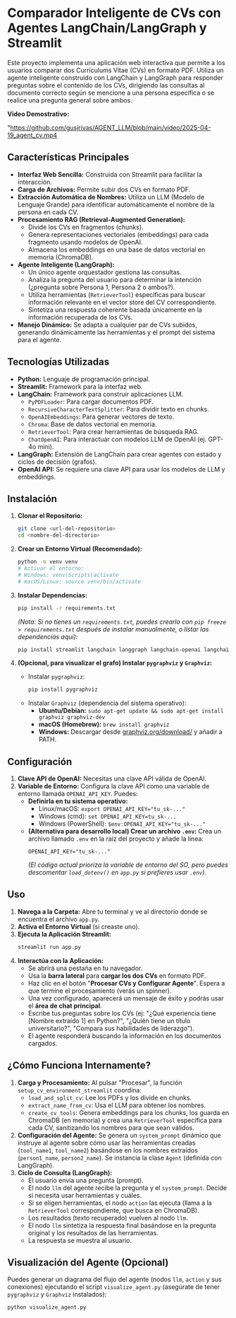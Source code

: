 # Comparador Inteligente de CVs con Agentes LangChain/LangGraph y Streamlit

Este proyecto implementa una aplicación web interactiva que permite a los usuarios comparar dos Currículums Vitae (CVs) en formato PDF. Utiliza un agente inteligente construido con LangChain y LangGraph para responder preguntas sobre el contenido de los CVs, dirigiendo las consultas al documento correcto según se mencione a una persona específica o se realice una pregunta general sobre ambos.

**Video Demostrativo:** 

"https://github.com/gusjrivas/AGENT_LLM/blob/main/video/2025-04-19_agent_cv.mp4


## Características Principales

*   **Interfaz Web Sencilla:** Construida con Streamlit para facilitar la interacción.
*   **Carga de Archivos:** Permite subir dos CVs en formato PDF.
*   **Extracción Automática de Nombres:** Utiliza un LLM (Modelo de Lenguaje Grande) para identificar automáticamente el nombre de la persona en cada CV.
*   **Procesamiento RAG (Retrieval-Augmented Generation):**
    *   Divide los CVs en fragmentos (chunks).
    *   Genera representaciones vectoriales (embeddings) para cada fragmento usando modelos de OpenAI.
    *   Almacena los embeddings en una base de datos vectorial en memoria (ChromaDB).
*   **Agente Inteligente (LangGraph):**
    *   Un único agente orquestador gestiona las consultas.
    *   Analiza la pregunta del usuario para determinar la intención (¿pregunta sobre Persona 1, Persona 2 o ambos?).
    *   Utiliza herramientas (`RetrieverTool`) específicas para buscar información relevante en el vector store del CV correspondiente.
    *   Sintetiza una respuesta coherente basada únicamente en la información recuperada de los CVs.
*   **Manejo Dinámico:** Se adapta a cualquier par de CVs subidos, generando dinámicamente las herramientas y el prompt del sistema para el agente.

## Tecnologías Utilizadas

*   **Python:** Lenguaje de programación principal.
*   **Streamlit:** Framework para la interfaz web.
*   **LangChain:** Framework para construir aplicaciones LLM.
    *   `PyPDFLoader`: Para cargar documentos PDF.
    *   `RecursiveCharacterTextSplitter`: Para dividir texto en chunks.
    *   `OpenAIEmbeddings`: Para generar vectores de texto.
    *   `Chroma`: Base de datos vectorial en memoria.
    *   `RetrieverTool`: Para crear herramientas de búsqueda RAG.
    *   `ChatOpenAI`: Para interactuar con modelos LLM de OpenAI (ej. GPT-4o mini).
*   **LangGraph:** Extensión de LangChain para crear agentes con estado y ciclos de decisión (grafos).
*   **OpenAI API:** Se requiere una clave API para usar los modelos de LLM y embeddings.

## Instalación

1.  **Clonar el Repositorio:**
    ```bash
    git clone <url-del-repositorio>
    cd <nombre-del-directorio>
    ```

2.  **Crear un Entorno Virtual (Recomendado):**
    ```bash
    python -m venv venv
    # Activar el entorno:
    # Windows: venv\Scripts\activate
    # macOS/Linux: source venv/bin/activate
    ```

3.  **Instalar Dependencias:**
    ```bash
    pip install -r requirements.txt
    ```
    *(Nota: Si no tienes un `requirements.txt`, puedes crearlo con `pip freeze > requirements.txt` después de instalar manualmente, o listar las dependencias aquí):*
    ```bash
    pip install streamlit langchain langgraph langchain-openai langchain-community chromadb pypdf tiktoken python-dotenv
    ```

4.  **(Opcional, para visualizar el grafo) Instalar `pygraphviz` y `Graphviz`:**
    *   Instalar `pygraphviz`:
        ```bash
        pip install pygraphviz
        ```
    *   Instalar `Graphviz` (dependencia del sistema operativo):
        *   **Ubuntu/Debian:** `sudo apt-get update && sudo apt-get install graphviz graphviz-dev`
        *   **macOS (Homebrew):** `brew install graphviz`
        *   **Windows:** Descargar desde [graphviz.org/download/](https://graphviz.org/download/) y añadir a PATH.

## Configuración

1.  **Clave API de OpenAI:** Necesitas una clave API válida de OpenAI.
2.  **Variable de Entorno:** Configura la clave API como una variable de entorno llamada `OPENAI_API_KEY`. Puedes:
    *   **Definirla en tu sistema operativo:**
        *   Linux/macOS: `export OPENAI_API_KEY="tu_sk-..."`
        *   Windows (cmd): `set OPENAI_API_KEY=tu_sk-...`
        *   Windows (PowerShell): `$env:OPENAI_API_KEY="tu_sk-..."`
    *   **(Alternativa para desarrollo local) Crear un archivo `.env`:** Crea un archivo llamado `.env` en la raíz del proyecto y añade la línea:
        ```
        OPENAI_API_KEY="tu_sk-..."
        ```
        *(El código actual prioriza la variable de entorno del SO, pero puedes descomentar `load_dotenv()` en `app.py` si prefieres usar `.env`)*.

## Uso

1.  **Navega a la Carpeta:** Abre tu terminal y ve al directorio donde se encuentra el archivo `app.py`.
2.  **Activa el Entorno Virtual** (si creaste uno).
3.  **Ejecuta la Aplicación Streamlit:**
    ```bash
    streamlit run app.py
    ```
4.  **Interactúa con la Aplicación:**
    *   Se abrirá una pestaña en tu navegador.
    *   Usa la **barra lateral** para **cargar los dos CVs** en formato PDF.
    *   Haz clic en el botón "**Procesar CVs y Configurar Agente**". Espera a que termine el procesamiento (verás un spinner).
    *   Una vez configurado, aparecerá un mensaje de éxito y podrás usar el **área de chat principal**.
    *   Escribe tus preguntas sobre los CVs (ej: "¿Qué experiencia tiene [Nombre extraído 1] en Python?", "¿Quién tiene un título universitario?", "Compara sus habilidades de liderazgo").
    *   El agente responderá buscando la información en los documentos cargados.

## ¿Cómo Funciona Internamente?

1.  **Carga y Procesamiento:** Al pulsar "Procesar", la función `setup_cv_environment_streamlit` coordina:
    *   `load_and_split_cv`: Lee los PDFs y los divide en chunks.
    *   `extract_name_from_cv`: Usa el LLM para obtener los nombres.
    *   `create_cv_tools`: Genera embeddings para los chunks, los guarda en ChromaDB (en memoria) y crea una `RetrieverTool` específica para cada CV, sanitizando los nombres para que sean válidos.
2.  **Configuración del Agente:** Se genera un `system_prompt` dinámico que instruye al agente sobre cómo usar las herramientas creadas (`tool_name1`, `tool_name2`) basándose en los nombres extraídos (`person1_name`, `person2_name`). Se instancia la clase `Agent` (definida con LangGraph).
3.  **Ciclo de Consulta (LangGraph):**
    *   El usuario envía una pregunta (prompt).
    *   El nodo `llm` del agente recibe la pregunta y el `system_prompt`. Decide si necesita usar herramientas y cuáles.
    *   Si se eligen herramientas, el nodo `action` las ejecuta (llama a la `RetrieverTool` correspondiente, que busca en ChromaDB).
    *   Los resultados (texto recuperado) vuelven al nodo `llm`.
    *   El nodo `llm` sintetiza la respuesta final basándose en la pregunta original y los resultados de las herramientas.
    *   La respuesta se muestra al usuario.

## Visualización del Agente (Opcional)

Puedes generar un diagrama del flujo del agente (nodos `llm`, `action` y sus conexiones) ejecutando el script `visualize_agent.py` (asegúrate de tener `pygraphviz` y `Graphviz` instalados):

```bash
python visualize_agent.py
